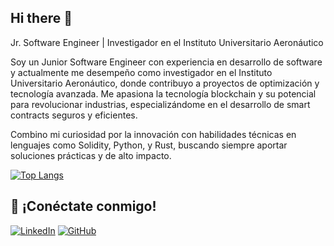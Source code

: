 ## Hi there 👋

Jr. Software Engineer | Investigador en el Instituto Universitario Aeronáutico

Soy un Junior Software Engineer con experiencia en desarrollo de software y actualmente me desempeño como investigador en el Instituto Universitario Aeronáutico, donde contribuyo a proyectos de optimización y tecnología avanzada. Me apasiona la tecnología blockchain y su potencial para revolucionar industrias, especializándome en el desarrollo de smart contracts seguros y eficientes.

Combino mi curiosidad por la innovación con habilidades técnicas en lenguajes como Solidity, Python, y Rust, buscando siempre aportar soluciones prácticas y de alto impacto.



[![Top Langs](https://github-readme-stats.vercel.app/api/top-langs/?username=gcamargot&layout=compact&theme=radical)](https://github.com/anuraghazra/github-readme-stats)

## 🤝 **¡Conéctate conmigo!**
[![LinkedIn](https://img.shields.io/badge/LinkedIn-Gastón%20Camargo-blue?logo=linkedin&style=flat)](https://linkedin.com/in/gcamargo221)
[![GitHub](https://img.shields.io/badge/GitHub-Gastón%20Camargo-lightgrey?logo=github&style=flat)](https://github.com/gcamargot)

<!--
**gcamargot/gcamargot** is a ✨ _special_ ✨ repository because its `README.md` (this file) appears on your GitHub profile.

Here are some ideas to get you started:

- 🔭 I’m currently working on ...
- 🌱 I’m currently learning ...
- 👯 I’m looking to collaborate on ...
- 🤔 I’m looking for help with ...
- 💬 Ask me about ...
- 📫 How to reach me: ...
- 😄 Pronouns: ...
- ⚡ Fun fact: ...
-->
